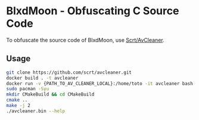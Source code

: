 # BlxdMoon - Obfuscating C Source Code

To obfuscate the source code of BlxdMoon, use [Scrt/AvCleaner](https://github.com/scrt/avcleaner).

## Usage

```bash
git clone https://github.com/scrt/avcleaner.git
docker build . -t avcleaner
docker run -v {PATH_TO_AV_CLEANER_LOCAL}:/home/toto -it avcleaner bash
sudo pacman -Syu
mkdir CMakeBuild && cd CMakeBuild
cmake ..
make -j 2
./avcleaner.bin --help
```
